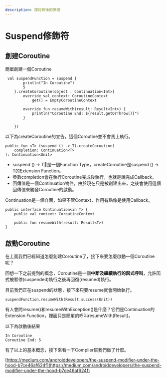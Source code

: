```yaml
---
description: 探討背後的原理
---
```


# Suspend修飾符

## 創建Coroutine

簡單創建一個Coroutine

```text
 val suspendFunction = suspend {
        println("In Coroutine")
        5
    }.createCoroutine(object : Continuation<Int>{
        override val context: CoroutineContext
            get() = EmptyCoroutineContext

        override fun resumeWith(result: Result<Int>) {
            println("Coroutine End: ${result.getOrThrow()}")
        }

    })
```

以下為createCoroutine的宣告，這個Coroutine並不會馬上執行。

```text
public fun <T> (suspend () -> T).createCoroutine(
    completion: Continuation<T>
): Continuation<Unit>
```

* suspend \(\) -&gt; T是一個Function Type，createCoroutine是suspend \(\) -&gt; T的Extension Function。
* 參數completion會在執行Coroutine完成後執行，也就是說完成Callback。
* 回傳值是一個Continuation物件，由於現在只是被創建出來，之後會使用這個回傳值來觸發Coroutine的啟動。

Continuation是一個介面，如果不管Context，作用有點像是使用Callback。

```text
public interface Continuation<in T> {
    public val context: CoroutineContext

    public fun resumeWith(result: Result<T>)
}
```

## 啟動Coroutine

在上面我們已經知道怎麼創建Coroutine了，接下來要怎麼啟動一個Coroutine呢？

回想一下之前提到的概念，Coroutine是一個**中斷及繼續執行的函式呼叫**，允許函式被暫停\(suspended\)執行之後再回復\(resumed\)執行。

目前我們正在suspend的狀態，接下來只要resume就會開始執行。

```text
suspendFunction.resumeWith(Result.success(Unit))
```

 有人會問resume\(\)和resumeWithException\(\)是什麼？它們是Continuation的Extension Function，裡面只是簡單的呼叫resumeWith\(Result\)。

以下為啟動後結果

```text
In Coroutine
Coroutine End: 5
```

有了以上的基本概念，接下來看一下Complier幫我們做了什麼。

[https://medium.com/androiddevelopers/the-suspend-modifier-under-the-hood-b7ce46af624f](https://medium.com/androiddevelopers/the-suspend-modifier-under-the-hood-b7ce46af624f)


